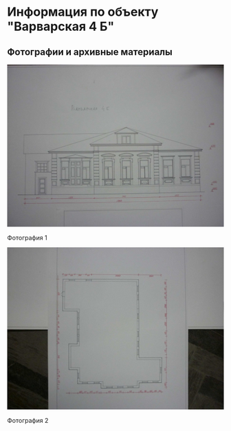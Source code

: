 # Информация по объекту "Варварская 4 Б"

## Фотографии и архивные материалы

![1](/BuidingsInfo/1a751c64-a556-4b23-b439-eddfe030399b/P1270269_Compressed.jpg)

Фотография 1

![2](/BuidingsInfo/1a751c64-a556-4b23-b439-eddfe030399b/P1270270_Compressed.jpg)

Фотография 2

